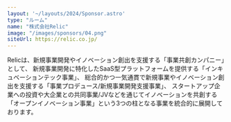 ```yaml
---
layout: '~/layouts/2024/Sponsor.astro'
type: "ルーム"
name: "株式会社Relic"
image: "/images/sponsors/04.png"
siteUrl: https://relic.co.jp/
---
```


Relicは、新規事業開発やイノベーション創出を支援する「事業共創カンパニー」として、 新規事業開発に特化したSaaS型プラットフォームを提供する「インキュベーションテック事業」、 総合的かつ一気通貫で新規事業やイノベーション創出を支援する「事業プロデュース/新規事業開発支援事業」、 スタートアップ企業への投資や大企業との共同事業/JVなどを通じてイノベーションを共創する「オープンイノベーション事業」という3つの柱となる事業を統合的に展開しております。